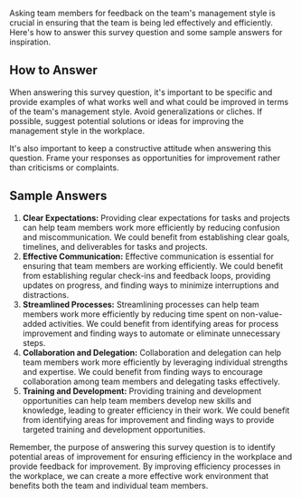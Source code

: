 

Asking team members for feedback on the team's management style is crucial in ensuring that the team is being led effectively and efficiently. Here's how to answer this survey question and some sample answers for inspiration.

How to Answer
-------------

When answering this survey question, it's important to be specific and provide examples of what works well and what could be improved in terms of the team's management style. Avoid generalizations or cliches. If possible, suggest potential solutions or ideas for improving the management style in the workplace.

It's also important to keep a constructive attitude when answering this question. Frame your responses as opportunities for improvement rather than criticisms or complaints.

Sample Answers
--------------

1. **Clear Expectations:** Providing clear expectations for tasks and projects can help team members work more efficiently by reducing confusion and miscommunication. We could benefit from establishing clear goals, timelines, and deliverables for tasks and projects.
2. **Effective Communication:** Effective communication is essential for ensuring that team members are working efficiently. We could benefit from establishing regular check-ins and feedback loops, providing updates on progress, and finding ways to minimize interruptions and distractions.
3. **Streamlined Processes:** Streamlining processes can help team members work more efficiently by reducing time spent on non-value-added activities. We could benefit from identifying areas for process improvement and finding ways to automate or eliminate unnecessary steps.
4. **Collaboration and Delegation:** Collaboration and delegation can help team members work more efficiently by leveraging individual strengths and expertise. We could benefit from finding ways to encourage collaboration among team members and delegating tasks effectively.
5. **Training and Development:** Providing training and development opportunities can help team members develop new skills and knowledge, leading to greater efficiency in their work. We could benefit from identifying areas for improvement and finding ways to provide targeted training and development opportunities.

Remember, the purpose of answering this survey question is to identify potential areas of improvement for ensuring efficiency in the workplace and provide feedback for improvement. By improving efficiency processes in the workplace, we can create a more effective work environment that benefits both the team and individual team members.
